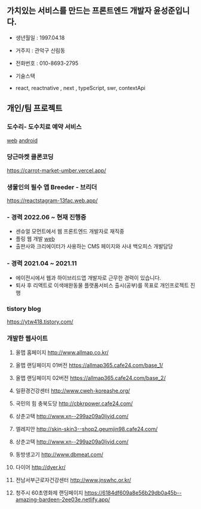 ## 가치있는 서비스를 만드는 프론트엔드 개발자 윤성준입니다.

- 생년월일 : 1997.04.18
- 거주지 : 관악구 신림동
- 전화번호 : 010-8693-2795

- 기술스택 
- react, reactnative , next , typeScript, swr, contextApi

## 개인/팀 프로젝트

### 도수리- 도수치료 예약 서비스
[web](https://www.dosuri.site/)
[android](https://play.google.com/store/apps/details?id=com.ytw418.dosuriapp)


### 당근마켓 클론코딩
https://carrot-market-umber.vercel.app/

### 생물인의 필수 앱 Breeder - 브리더
https://reactstagram-13fac.web.app/


### - 경력 2022.06 ~ 현재 진행중

 - 센슈얼 모먼트에서 웹 프론트엔드 개발자로 재직중
 - 플링 웹 개발 [web](https://app.plingcast.com/)
 - 출판사와 크리에이터가 사용하는 CMS 페이지와 사내 백오피스 개발담당


### - 경력 2021.04 ~ 2021.11

 - 에이전시에서 웹과 하이브리드앱 개발자로 근무한 경력이 있습니다.
 - 퇴사 후 리액트로 이색애완동물 플랫폼서비스 출시(공부)를 목표로 개인프로젝트 진행

### tistory blog
https://ytw418.tistory.com/

### 개발한 웹사이트

1. 올맵 홈페이지
http://www.allmap.co.kr/

2. 올맵 랜딩페이지 01버전
https://allmap365.cafe24.com/base_1/

3. 올맵 랜딩페이지 02버전
https://allmap365.cafe24.com/base_2/

4. 일환경건강센터
http://www.cweh-koreashe.org/

5. 국민의 힘 충북도당
http://cbkrpower.cafe24.com/

6. 상춘고택
http://www.xn--299az09a0ljyid.com/

7. 엘레지안 
http://skin-skin3--shop2.geumjin98.cafe24.com/

8. 상춘고택
http://www.xn--299az09a0ljyid.com/

9. 동방생고기
http://www.dbmeat.com/

10. 다이어
http://dyer.kr/

10. 전남서부근로자건강센터
http://www.jnswhc.or.kr/

11. 청주시 60초영화제 랜딩페이지
 https://6184df609a8e56b29db0a45b--amazing-bardeen-2ee03e.netlify.app/
